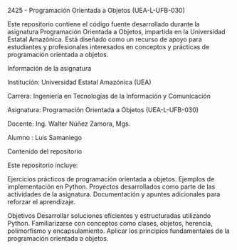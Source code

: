 2425 - Programación Orientada a Objetos (UEA-L-UFB-030)

Este repositorio contiene el código fuente desarrollado durante la asignatura Programación Orientada a Objetos,
impartida en la Universidad Estatal Amazónica. Está diseñado como un recurso de apoyo para estudiantes y
profesionales interesados en conceptos y prácticas de programación orientada a objetos.

Información de la asignatura

Institución: Universidad Estatal Amazónica (UEA)

Carrera: Ingeniería en Tecnologías de la Información y Comunicación

Asignatura: Programación Orientada a Objetos (UEA-L-UFB-030)

Docente: Ing. Walter Núñez Zamora, Mgs.

Alumno : Luis Samaniego

Contenido del repositorio

Este repositorio incluye:

Ejercicios prácticos de programación orientada a objetos.
Ejemplos de implementación en Python.
Proyectos desarrollados como parte de las actividades de la asignatura.
Documentación y apuntes adicionales para reforzar el aprendizaje.

Objetivos
Desarrollar soluciones eficientes y estructuradas utilizando Python.
Familiarizarse con conceptos como clases, objetos, herencia, polimorfismo y encapsulamiento.
Aplicar los principios fundamentales de la programación orientada a objetos.
